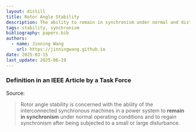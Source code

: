 ```yaml
---
layout: distill
title: Rotor Angle Stability
description: The ability to remain in synchronism under normal and disturbed conditions.
tags: stability, synchronism
bibliography: papers.bib
authors:
  - name: Jinning Wang
    url: https://jinningwang.github.io
date: 2025-03-15
last_update: 2025-06-19
---
```


### Definition in an IEEE Article by a Task Force

Source: <d-cite key="hatziargyriou2021stability"></d-cite>

> Rotor angle stability is concerned with the ability of the interconnected synchronous machines in a power system to **remain in synchronism** under normal operating conditions and to regain synchronism after being subjected to a small or large disturbance.
